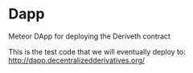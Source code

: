 # Dapp

Meteor DApp for deploying the Deriveth contract

This is the test code that we will eventually deploy to: http://dapp.decentralizedderivatives.org/
